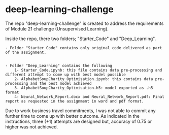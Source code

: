 # deep-learning-challenge

The repo "deep-learning-challenge" is created to address the requirements of Module 21 challenge (Unsupervised Learning).


Inside the repo, there two folders; "Starter_Code" and "Deep_Learning".


	- Folder "Starter_Code" contains only original code delivered as part of the assignment.


	- Folder "Deep_Learning" contains the following
		1- Starter_Code.ipynb: this file contains data pre-processing and different attempt to come up with best model possible
		2- AlphabetSoupCharity_Optimisation.ipynb: this contains data pre-processing and the best model achieved
		3- AlphabetSoupCharity_Optimisation.h5: model exported as .h5 format
		4- Neural_Network_Report.docx and Neural_Network_Report.pdf: Final report as requested in the assignment in word and pdf format.


Due to work business travel commitments, I was not able to commit any further time to come up with better outcome. As indicated in the instructions, three (+1) attempts are designed but, accuracy of 0.75 or higher was not achieved.
